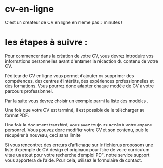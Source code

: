 # cv-en-ligne
C'est un créateur de CV en ligne en meme pas 5 minutes !

# les étapes à suivre :

Pour commencer dans la création de votre CV, vous devrez introduire vos informations personnelles avant d'entamer la rédaction du contenu de votre CV.

l'éditeur de CV en ligne vous permet d’ajouter ou supprimer des compétences, des centres d’intérêts, des expériences professionnelles et des formations.
Vous pourrez donc adapter chaque modèle de CV à votre parcours professionnel.

Par la suite vous devrez choisir un exemple parmi la liste des modèles .

Une fois que votre CV est terminé, il est possible de le télécharger au format PDF. 

Une fois le document transféré, vous avez toujours accès à votre espace personnel. Vous pouvez donc modifier votre CV et son contenu, puis le récupérer à nouveau, ceci sans limite.

Si vous rencontrez des erreurs d’affichage sur le fichierus proposons une liste d’exemple de CV design et originaux pour faire de votre curriculum vitae un atout pour votre recherche d’emploi PDF, notre service support vous apportera de l’aide. Pour cela, utilisez le formulaire de contact.
